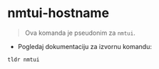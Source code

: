 # nmtui-hostname

> Ova komanda je pseudonim za `nmtui`.

- Pogledaj dokumentaciju za izvornu komandu:

`tldr nmtui`
